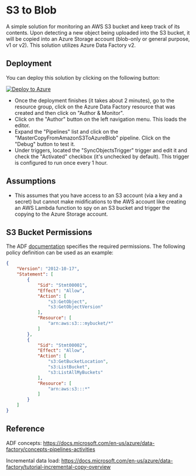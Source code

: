 # S3 to Blob

A simple solution for monitoring an AWS S3 bucket and keep track of its contents. Upon detecting a new object being uploaded into the S3 bucket, it will be copied into an Azure Storage account (blob-only or general purpose, v1 or v2). This solution utilizes Azure Data Factory v2.

## Deployment
You can deploy this solution by clicking on the following button:

[![Deploy to Azure](http://azuredeploy.net/deploybutton.png)](https://portal.azure.com/#create/Microsoft.Template/uri/https%3A%2F%2Fraw.githubusercontent.com%2FStratusOn%2FS3-to-Blob%2Fmaster%2Fsrc%2FDeployments%2Fazuredeploy.json)

* Once the deployment finishes (it takes about 2 minutes), go to the resource group, click on the Azure Data Factory resource that was created and then click on "Author & Monitor".
* Click on the "Author" button on the left navigation menu. This loads the editor.
* Expand the "Pipelines" list and click on the "MasterCopyFromAmazonS3ToAzureBlob" pipeline. Click on the "Debug" button to test it.
* Under triggers, located the "SyncObjectsTrigger" trigger and edit it and check the "Activated" checkbox (it's unchecked by default). This trigger is configured to run once every 1 hour.

## Assumptions
* This assumes that you have access to an S3 account (via a key and a secret) but cannot make midifications to the AWS account like creating an AWS Lambda function to spy on an S3 bucket and trigger the copying to the Azure Storage account.

## S3 Bucket Permissions
The ADF [documentation](https://docs.microsoft.com/en-us/azure/data-factory/connector-amazon-simple-storage-service) specifies the required permissions. The following policy definition can be used as an example:

```json
{
    "Version": "2012-10-17",
    "Statement": [
        {
            "Sid": "Stmt00001",
            "Effect": "Allow",
            "Action": [
                "s3:GetObject",
                "s3:GetObjectVersion"
            ],
            "Resource": [
                "arn:aws:s3:::mybucket/*"
            ]
        },
        {
            "Sid": "Stmt00002",
            "Effect": "Allow",
            "Action": [
                "s3:GetBucketLocation",
                "s3:ListBucket",
                "s3:ListAllMyBuckets"
            ],
            "Resource": [
                "arn:aws:s3:::*"
            ]
        }
    ]
}
```

## Reference

ADF concepts: https://docs.microsoft.com/en-us/azure/data-factory/concepts-pipelines-activities

Incremental data load: https://docs.microsoft.com/en-us/azure/data-factory/tutorial-incremental-copy-overview
